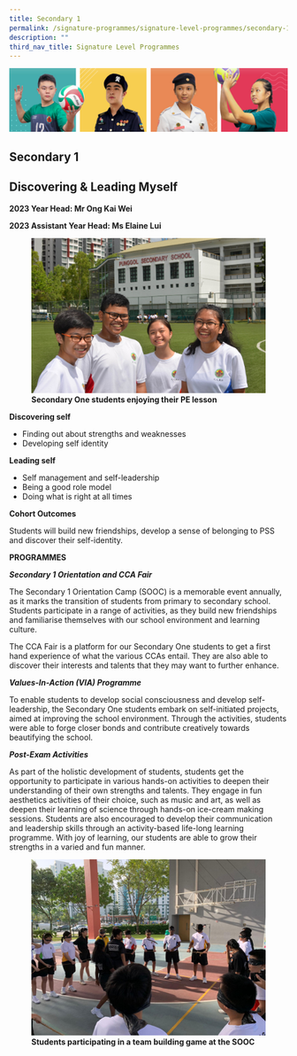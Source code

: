 ```yaml
---
title: Secondary 1
permalink: /signature-programmes/signature-level-programmes/secondary-1/
description: ""
third_nav_title: Signature Level Programmes
---
```

![](/images/Our%20School/subbanner.jpg)

## Secondary 1

Discovering &amp; Leading Myself
----------------------------

**2023 Year Head: Mr Ong Kai Wei**

**2023 Assistant Year Head: 
Ms Elaine Lui**

<figure>
<img src="/images/Signature%20Programmes/Signature%20Level%20Programmes/Sec%201/New%20Sec%201s-2.jpg">
<figcaption> <strong> Secondary One students enjoying their PE lesson</strong> </figcaption>
</figure>

**Discovering self**

*   Finding out about strengths and weaknesses
*   Developing self identity

  

**Leading self**

*   Self management and self-leadership
*   Being a good role model
*   Doing what is right at all times

  

**Cohort Outcomes**

Students will build new friendships, develop a sense of belonging to PSS and discover their self-identity.

  

  

**PROGRAMMES**

  

**_Secondary 1 Orientation and CCA Fair_**

  

The Secondary 1 Orientation Camp (SOOC) is a memorable event annually, as it marks the transition of students from primary to secondary school. Students participate in a range of activities, as they build new friendships and familiarise themselves with our school environment and learning culture.

  

The CCA Fair is a platform for our Secondary One students to get a first hand experience of what the various CCAs entail. They are also able to discover their interests and talents that they may want to further enhance.

  

  

_**Values-In-Action (VIA) Programme**_

  

To enable students to develop social consciousness and develop self-leadership, the Secondary One students embark on self-initiated projects, aimed at improving the school environment. Through the activities, students were able to forge closer bonds and contribute creatively towards beautifying the school.

  

  

**_Post-Exam Activities_**

  

As part of the holistic development of students, students get the opportunity to participate in various hands-on activities to deepen their understanding of their own strengths and talents. They engage in fun aesthetics activities of their choice, such as music and art, as well as deepen their learning of science through hands-on ice-cream making sessions. Students are also encouraged to develop their communication and leadership skills through an activity-based life-long learning programme. With joy of learning, our students are able to grow their strengths in a varied and fun manner.

<figure>
<img src="/images/Signature%20Programmes/Signature%20Level%20Programmes/Sec%201/Orientation4.jpeg">
<figcaption> <strong> Students participating in a team building game at the SOOC </strong> </figcaption>
</figure>